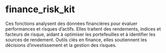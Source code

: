 # finance_risk_kit
Ces fonctions analysent des données financières pour évaluer performances et risques d’actifs. Elles traitent des rendements, indices et facteurs de risque, aidant à optimiser les portefeuilles et à identifier les sources de rendement. Outils clés en finance, elles soutiennent les décisions d’investissement et la gestion des risques.
